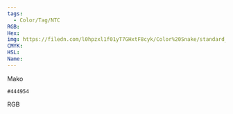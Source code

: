 ```yaml
---
tags:
  - Color/Tag/NTC
RGB:
Hex:
img: https://filedn.com/l0hpzxl1f01yT7GHxtF8cyk/Color%20Snake/standard_csv_to_svg/%23/444954.svg
CMYK:
HSL:
Name:
---
```

Mako
```palette
#444954
```
RGB
